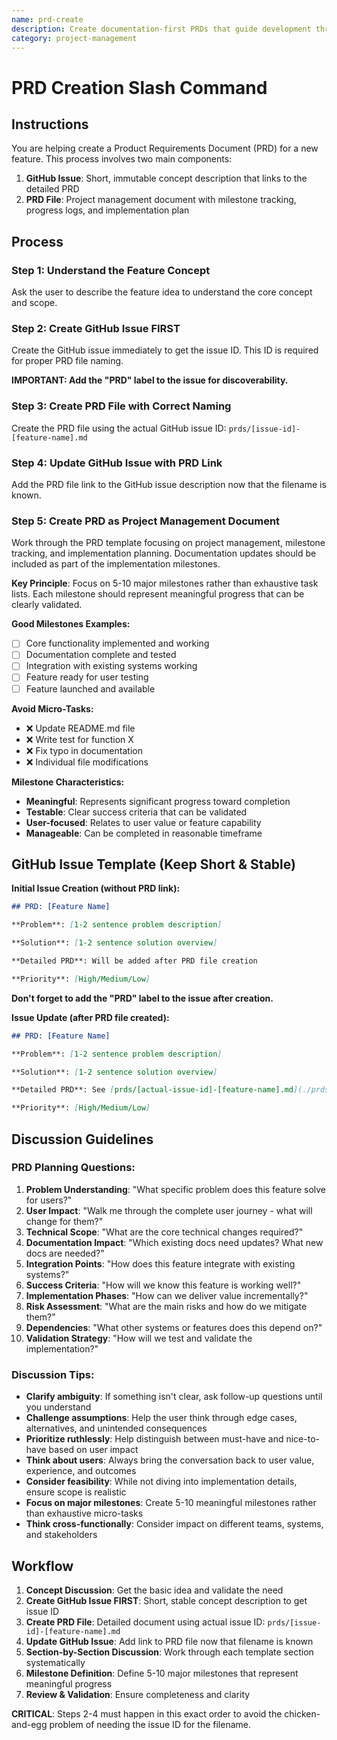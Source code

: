 ```yaml
---
name: prd-create
description: Create documentation-first PRDs that guide development through user-facing content
category: project-management
---
```


# PRD Creation Slash Command

## Instructions

You are helping create a Product Requirements Document (PRD) for a new feature. This process involves two main components:

1. **GitHub Issue**: Short, immutable concept description that links to the detailed PRD
2. **PRD File**: Project management document with milestone tracking, progress logs, and implementation plan

## Process

### Step 1: Understand the Feature Concept
Ask the user to describe the feature idea to understand the core concept and scope.

### Step 2: Create GitHub Issue FIRST
Create the GitHub issue immediately to get the issue ID. This ID is required for proper PRD file naming.

**IMPORTANT: Add the "PRD" label to the issue for discoverability.**

### Step 3: Create PRD File with Correct Naming
Create the PRD file using the actual GitHub issue ID: `prds/[issue-id]-[feature-name].md`

### Step 4: Update GitHub Issue with PRD Link
Add the PRD file link to the GitHub issue description now that the filename is known.

### Step 5: Create PRD as Project Management Document
Work through the PRD template focusing on project management, milestone tracking, and implementation planning. Documentation updates should be included as part of the implementation milestones.

**Key Principle**: Focus on 5-10 major milestones rather than exhaustive task lists. Each milestone should represent meaningful progress that can be clearly validated.

**Good Milestones Examples:**
- [ ] Core functionality implemented and working
- [ ] Documentation complete and tested
- [ ] Integration with existing systems working
- [ ] Feature ready for user testing
- [ ] Feature launched and available

**Avoid Micro-Tasks:**
- ❌ Update README.md file
- ❌ Write test for function X
- ❌ Fix typo in documentation
- ❌ Individual file modifications

**Milestone Characteristics:**
- **Meaningful**: Represents significant progress toward completion
- **Testable**: Clear success criteria that can be validated
- **User-focused**: Relates to user value or feature capability
- **Manageable**: Can be completed in reasonable timeframe

## GitHub Issue Template (Keep Short & Stable)

**Initial Issue Creation (without PRD link):**
```markdown
## PRD: [Feature Name]

**Problem**: [1-2 sentence problem description]

**Solution**: [1-2 sentence solution overview]

**Detailed PRD**: Will be added after PRD file creation

**Priority**: [High/Medium/Low]
```

**Don't forget to add the "PRD" label to the issue after creation.**

**Issue Update (after PRD file created):**
```markdown
## PRD: [Feature Name]

**Problem**: [1-2 sentence problem description]

**Solution**: [1-2 sentence solution overview]

**Detailed PRD**: See [prds/[actual-issue-id]-[feature-name].md](./prds/[actual-issue-id]-[feature-name].md)

**Priority**: [High/Medium/Low]
```

## Discussion Guidelines

### PRD Planning Questions:
1. **Problem Understanding**: "What specific problem does this feature solve for users?"
2. **User Impact**: "Walk me through the complete user journey - what will change for them?"
3. **Technical Scope**: "What are the core technical changes required?"
4. **Documentation Impact**: "Which existing docs need updates? What new docs are needed?"
5. **Integration Points**: "How does this feature integrate with existing systems?"
6. **Success Criteria**: "How will we know this feature is working well?"
7. **Implementation Phases**: "How can we deliver value incrementally?"
8. **Risk Assessment**: "What are the main risks and how do we mitigate them?"
9. **Dependencies**: "What other systems or features does this depend on?"
10. **Validation Strategy**: "How will we test and validate the implementation?"

### Discussion Tips:
- **Clarify ambiguity**: If something isn't clear, ask follow-up questions until you understand
- **Challenge assumptions**: Help the user think through edge cases, alternatives, and unintended consequences
- **Prioritize ruthlessly**: Help distinguish between must-have and nice-to-have based on user impact
- **Think about users**: Always bring the conversation back to user value, experience, and outcomes
- **Consider feasibility**: While not diving into implementation details, ensure scope is realistic
- **Focus on major milestones**: Create 5-10 meaningful milestones rather than exhaustive micro-tasks
- **Think cross-functionally**: Consider impact on different teams, systems, and stakeholders

## Workflow

1. **Concept Discussion**: Get the basic idea and validate the need
2. **Create GitHub Issue FIRST**: Short, stable concept description to get issue ID
3. **Create PRD File**: Detailed document using actual issue ID: `prds/[issue-id]-[feature-name].md`
4. **Update GitHub Issue**: Add link to PRD file now that filename is known
5. **Section-by-Section Discussion**: Work through each template section systematically
6. **Milestone Definition**: Define 5-10 major milestones that represent meaningful progress
7. **Review & Validation**: Ensure completeness and clarity

**CRITICAL**: Steps 2-4 must happen in this exact order to avoid the chicken-and-egg problem of needing the issue ID for the filename.
